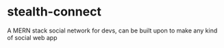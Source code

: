 # stealth-connect
A MERN stack social network for devs, can be built upon to make any kind of social web app
